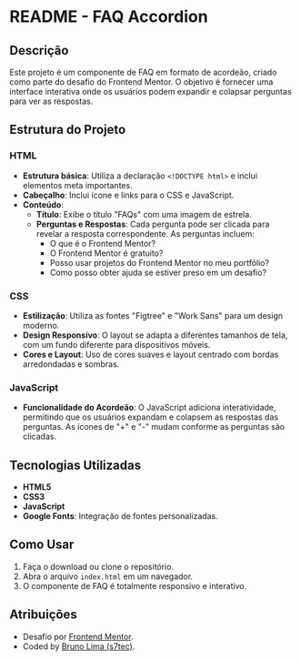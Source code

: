 # README - FAQ Accordion

## Descrição
Este projeto é um componente de FAQ em formato de acordeão, criado como parte do desafio do Frontend Mentor. O objetivo é fornecer uma interface interativa onde os usuários podem expandir e colapsar perguntas para ver as respostas.

## Estrutura do Projeto

### HTML
- **Estrutura básica**: Utiliza a declaração `<!DOCTYPE html>` e inclui elementos meta importantes.
- **Cabeçalho**: Inclui ícone e links para o CSS e JavaScript.
- **Conteúdo**:
  - **Título**: Exibe o título "FAQs" com uma imagem de estrela.
  - **Perguntas e Respostas**: Cada pergunta pode ser clicada para revelar a resposta correspondente. As perguntas incluem:
    - O que é o Frontend Mentor?
    - O Frontend Mentor é gratuito?
    - Posso usar projetos do Frontend Mentor no meu portfólio?
    - Como posso obter ajuda se estiver preso em um desafio?

### CSS
- **Estilização**: Utiliza as fontes "Figtree" e "Work Sans" para um design moderno.
- **Design Responsivo**: O layout se adapta a diferentes tamanhos de tela, com um fundo diferente para dispositivos móveis.
- **Cores e Layout**: Uso de cores suaves e layout centrado com bordas arredondadas e sombras.

### JavaScript
- **Funcionalidade do Acordeão**: O JavaScript adiciona interatividade, permitindo que os usuários expandam e colapsem as respostas das perguntas. As ícones de "+" e "-" mudam conforme as perguntas são clicadas.

## Tecnologias Utilizadas
- **HTML5**
- **CSS3**
- **JavaScript**
- **Google Fonts**: Integração de fontes personalizadas.

## Como Usar
1. Faça o download ou clone o repositório.
2. Abra o arquivo `index.html` em um navegador.
3. O componente de FAQ é totalmente responsivo e interativo.

## Atribuições
- Desafio por [Frontend Mentor](https://www.frontendmentor.io?ref=challenge).
- Coded by [Bruno Lima (s7tec)](https://www.frontendmentor.io/profile/s7tec).

